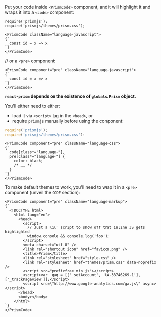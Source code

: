Put your code inside `<PrismCode>` component, and it will highlight it and wraps it into a `<code>` component:


```
require('prismjs');
require('prismjs/themes/prism.css');

<PrismCode className="language-javascript">
{`
  const id = x => x
`}
</PrismCode>
```
// or a `<pre>` component:

```
<PrismCode component="pre" className="language-javascript">
{`
  const id = x => x
`}
</PrismCode>
```

**`react-prism` depends on the existence of `globals.Prism` object.**

You'll either need to either:

- load it via `<script>` tag in the `<head>`, or
- require `prismjs` manually before using the component:

```js
require('prismjs');
require('prismjs/themes/prism.css');
```

```
<PrismCode component="pre" className="language-css">
{`
  code[class*="language-"],
  pre[class*="language-"] {
    color: black;
    /* …… */
  }
`}
</PrismCode>
```

To make default themes to work, you'll need to wrap it in a `<pre>` component (unveil the `CODE` section):


```
<PrismCode component="pre" className="language-markup">
{`
  <!DOCTYPE html>
    <html lang="en">
      <head>
        <script>
          // Just a lil’ script to show off that inline JS gets highlighted
          window.console && console.log('foo');
        </script>
        <meta charset="utf-8" />
        <link rel="shortcut icon" href="favicon.png" />
        <title>Prism</title>
        <link rel="stylesheet" href="style.css" />
        <link rel="stylesheet" href="themes/prism.css" data-noprefix />
        <script src="prefixfree.min.js"></script>
        <script>var _gaq = [['_setAccount', 'UA-33746269-1'], ['_trackPageview']];</script>
        <script src=\"http://www.google-analytics.com/ga.js\" async></script>
      </head>
      <body></body>
    </html>
`}
</PrismCode>
```
